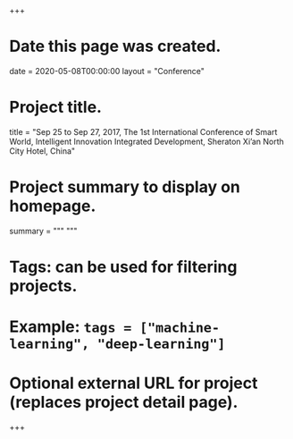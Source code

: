 +++
# Date this page was created.
date = 2020-05-08T00:00:00
layout = "Conference"

# Project title.
title = "Sep 25 to Sep 27, 2017, The 1st International Conference of Smart World, Intelligent Innovation Integrated Development, Sheraton Xi’an North City Hotel, China"

# Project summary to display on homepage.
summary = """
 """

# Tags: can be used for filtering projects.
# Example: `tags = ["machine-learning", "deep-learning"]`

# Optional external URL for project (replaces project detail page).
+++
